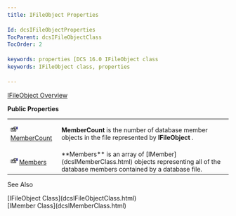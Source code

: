 ```yaml
---
title: IFileObject Properties

Id: dcsIFileObjectProperties
TocParent: dcsIFileObjectClass
TocOrder: 2

keywords: properties [DCS 16.0 IFileObject class
keywords: IFileObject class, properties

---
```


[IFileObject Overview](dcsIFileObjectClass.html) 

<span style="FONT-WEIGHT: bold">Public Properties</span> 
<table class="dtTABLE" id="table4" x-use-null-cells="x-use-null-cells" style="border-spacing: 0px" cellspacing="0">
          <colgroup span="1">
            <col span="1" style="WIDTH: 15%" />
            <col span="1" style="WIDTH: 70%" />
          </colgroup>
          <tr>
            <td colspan="1" rowspan="1">

<img height="16" alt="public property" src="Images/property.bmp" width="16" border="0" /> [MemberCount](dcsIFileObjectClassMemberCountProperty.html)
</td>
            <td colspan="1" rowspan="1">

**MemberCount** is the number of database member objects in the file represented by **IFileObject** .
</td>
          </tr>
          <tr>
            <td colspan="1" rowspan="1">

<img height="16" alt="public property" src="Images/property.bmp" width="16" border="0" /> [Members](dcsIFileObjectClassMembersProperty.html)
</td>
            <td colspan="1" rowspan="1">
 **Members** is an array of [IMember](dcsIMemberClass.html)
							objects representing all of the database members contained by a database file.</td>
          </tr>
</table>

See Also

<dl />
      [IFileObject Class](dcsIFileObjectClass.html)
      <br />
      [IMember Class](dcsIMemberClass.html)

